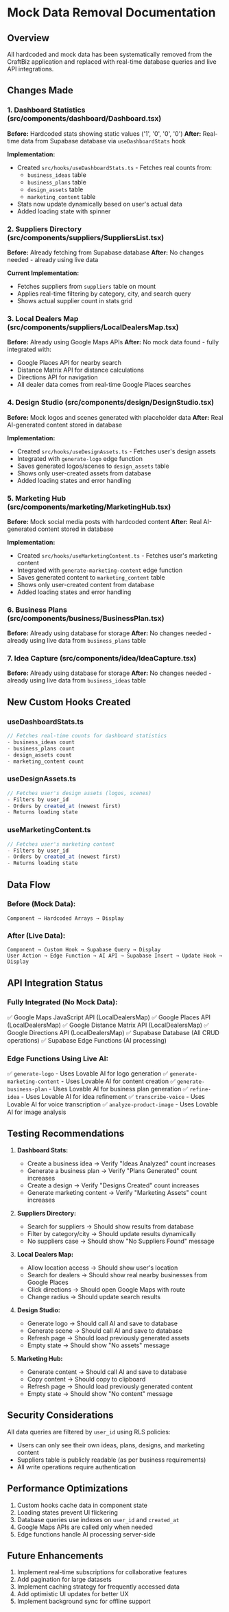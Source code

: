 # Mock Data Removal Documentation

## Overview
All hardcoded and mock data has been systematically removed from the CraftBiz application and replaced with real-time database queries and live API integrations.

## Changes Made

### 1. Dashboard Statistics (src/components/dashboard/Dashboard.tsx)
**Before:** Hardcoded stats showing static values ('1', '0', '0', '0')
**After:** Real-time data from Supabase database via `useDashboardStats` hook

**Implementation:**
- Created `src/hooks/useDashboardStats.ts` - Fetches real counts from:
  - `business_ideas` table
  - `business_plans` table
  - `design_assets` table
  - `marketing_content` table
- Stats now update dynamically based on user's actual data
- Added loading state with spinner

### 2. Suppliers Directory (src/components/suppliers/SuppliersList.tsx)
**Before:** Already fetching from Supabase database
**After:** No changes needed - already using live data

**Current Implementation:**
- Fetches suppliers from `suppliers` table on mount
- Applies real-time filtering by category, city, and search query
- Shows actual supplier count in stats grid

### 3. Local Dealers Map (src/components/suppliers/LocalDealersMap.tsx)
**Before:** Already using Google Maps APIs
**After:** No mock data found - fully integrated with:
- Google Places API for nearby search
- Distance Matrix API for distance calculations
- Directions API for navigation
- All dealer data comes from real-time Google Places searches

### 4. Design Studio (src/components/design/DesignStudio.tsx)
**Before:** Mock logos and scenes generated with placeholder data
**After:** Real AI-generated content stored in database

**Implementation:**
- Created `src/hooks/useDesignAssets.ts` - Fetches user's design assets
- Integrated with `generate-logo` edge function
- Saves generated logos/scenes to `design_assets` table
- Shows only user-created assets from database
- Added loading states and error handling

### 5. Marketing Hub (src/components/marketing/MarketingHub.tsx)
**Before:** Mock social media posts with hardcoded content
**After:** Real AI-generated content stored in database

**Implementation:**
- Created `src/hooks/useMarketingContent.ts` - Fetches user's marketing content
- Integrated with `generate-marketing-content` edge function
- Saves generated content to `marketing_content` table
- Shows only user-created content from database
- Added loading states and error handling

### 6. Business Plans (src/components/business/BusinessPlan.tsx)
**Before:** Already using database for storage
**After:** No changes needed - already using live data from `business_plans` table

### 7. Idea Capture (src/components/idea/IdeaCapture.tsx)
**Before:** Already using database for storage
**After:** No changes needed - already using live data from `business_ideas` table

## New Custom Hooks Created

### useDashboardStats.ts
```typescript
// Fetches real-time counts for dashboard statistics
- business_ideas count
- business_plans count
- design_assets count
- marketing_content count
```

### useDesignAssets.ts
```typescript
// Fetches user's design assets (logos, scenes)
- Filters by user_id
- Orders by created_at (newest first)
- Returns loading state
```

### useMarketingContent.ts
```typescript
// Fetches user's marketing content
- Filters by user_id
- Orders by created_at (newest first)
- Returns loading state
```

## Data Flow

### Before (Mock Data):
```
Component → Hardcoded Arrays → Display
```

### After (Live Data):
```
Component → Custom Hook → Supabase Query → Display
User Action → Edge Function → AI API → Supabase Insert → Update Hook → Display
```

## API Integration Status

### Fully Integrated (No Mock Data):
✅ Google Maps JavaScript API (LocalDealersMap)
✅ Google Places API (LocalDealersMap)
✅ Google Distance Matrix API (LocalDealersMap)
✅ Google Directions API (LocalDealersMap)
✅ Supabase Database (All CRUD operations)
✅ Supabase Edge Functions (AI processing)

### Edge Functions Using Live AI:
✅ `generate-logo` - Uses Lovable AI for logo generation
✅ `generate-marketing-content` - Uses Lovable AI for content creation
✅ `generate-business-plan` - Uses Lovable AI for business plan generation
✅ `refine-idea` - Uses Lovable AI for idea refinement
✅ `transcribe-voice` - Uses Lovable AI for voice transcription
✅ `analyze-product-image` - Uses Lovable AI for image analysis

## Testing Recommendations

1. **Dashboard Stats:**
   - Create a business idea → Verify "Ideas Analyzed" count increases
   - Generate a business plan → Verify "Plans Generated" count increases
   - Create a design → Verify "Designs Created" count increases
   - Generate marketing content → Verify "Marketing Assets" count increases

2. **Suppliers Directory:**
   - Search for suppliers → Should show results from database
   - Filter by category/city → Should update results dynamically
   - No suppliers case → Should show "No Suppliers Found" message

3. **Local Dealers Map:**
   - Allow location access → Should show user's location
   - Search for dealers → Should show real nearby businesses from Google Places
   - Click directions → Should open Google Maps with route
   - Change radius → Should update search results

4. **Design Studio:**
   - Generate logo → Should call AI and save to database
   - Generate scene → Should call AI and save to database
   - Refresh page → Should load previously generated assets
   - Empty state → Should show "No assets" message

5. **Marketing Hub:**
   - Generate content → Should call AI and save to database
   - Copy content → Should copy to clipboard
   - Refresh page → Should load previously generated content
   - Empty state → Should show "No content" message

## Security Considerations

All data queries are filtered by `user_id` using RLS policies:
- Users can only see their own ideas, plans, designs, and marketing content
- Suppliers table is publicly readable (as per business requirements)
- All write operations require authentication

## Performance Optimizations

1. Custom hooks cache data in component state
2. Loading states prevent UI flickering
3. Database queries use indexes on `user_id` and `created_at`
4. Google Maps APIs are called only when needed
5. Edge functions handle AI processing server-side

## Future Enhancements

1. Implement real-time subscriptions for collaborative features
2. Add pagination for large datasets
3. Implement caching strategy for frequently accessed data
4. Add optimistic UI updates for better UX
5. Implement background sync for offline support
